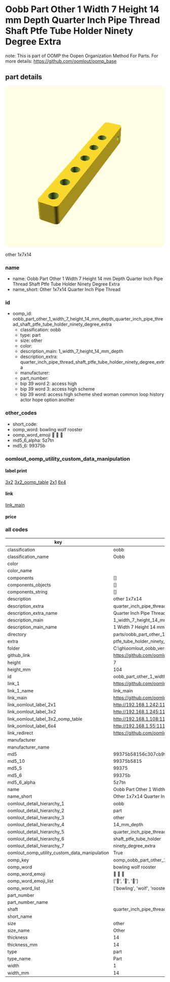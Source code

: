 # Oobb Part Other 1 Width 7 Height 14 mm Depth Quarter Inch Pipe Thread Shaft Ptfe Tube Holder Ninety Degree Extra  

note: This is part of OOMP the Oopen Organization Method For Parts. For more details: https://github.com/oomlout/oomp_base

##  part details
  

[![](3dpr.png)](3dpr.png)

other 1x7x14



### name
* name: Oobb Part Other 1 Width 7 Height 14 mm Depth Quarter Inch Pipe Thread Shaft Ptfe Tube Holder Ninety Degree Extra
* name_short: Other 1x7x14 Quarter Inch Pipe Thread
### id
* oomp_id: oobb_part_other_1_width_7_height_14_mm_depth_quarter_inch_pipe_thread_shaft_ptfe_tube_holder_ninety_degree_extra
  * classification: oobb
  * type: part
  * size: other
  * color: 
  * description_main: 1_width_7_height_14_mm_depth
  * description_extra: quarter_inch_pipe_thread_shaft_ptfe_tube_holder_ninety_degree_extra
  * manufacturer: 
  * part_number: 
  * bip 39 word 2: access high
  * bip 39 word 3: access high scheme
  * bip 39 word: access high scheme shed woman common loop history actor hope option another

### other_codes
* short_code: 
* oomp_word: bowling wolf rooster
* oomp_word_emoji :bowling: :wolf: :rooster:
* md5_6_alpha: 5z7tn
* md5_6: 99375b






### oomlout_oomp_utility_custom_data_manipulation
#### label print
[3x2](http://192.168.1.245:1112/?label=oomp%205z7tn)
[3x2_oomp_table](http://192.168.1.108:1112/?label=oomp%205z7tn)
[2x1](http://192.168.1.242:1112/?label=oomp%205z7tn)
[6x4](http://192.168.1.55:1112/?label=oomp%205z7tn)    

#### link

[link_main](https://github.com/oomlout/oomlout_oobb_version_4_generated_parts/tree/main/navigation_oomp/oobb/part/other/1_width_7_height_14_mm_depth/quarter_inch_pipe_thread_shaft_ptfe_tube_holder_ninety_degree_extra/part)                              

#### price







### all codes 
| key | value |  
| --- | --- |  
| classification | oobb |  
| classification_name | Oobb |  
| color |  |  
| color_name |  |  
| components | [] |  
| components_objects | [] |  
| components_string | [] |  
| description | other 1x7x14 |  
| description_extra | quarter_inch_pipe_thread_shaft_ptfe_tube_holder_ninety_degree_extra |  
| description_extra_name | Quarter Inch Pipe Thread Shaft Ptfe Tube Holder Ninety Degree Extra |  
| description_main | 1_width_7_height_14_mm_depth |  
| description_main_name | 1 Width 7 Height 14 mm Depth |  
| directory | parts/oobb_part_other_1_width_7_height_14_mm_depth_quarter_inch_pipe_thread_shaft_ptfe_tube_holder_ninety_degree_extra |  
| extra | ptfe_tube_holder_ninety_degree |  
| folder | C:\gh\oomlout_oobb_version_4_generated_parts\parts\oobb_part_other_1_width_7_height_14_mm_depth_quarter_inch_pipe_thread_shaft_ptfe_tube_holder_ninety_degree_extra |  
| github_link | https://github.com/oomlout/oomlout_oomp_part_src/tree/main/parts/oobb_part_other_1_width_7_height_14_mm_depth_quarter_inch_pipe_thread_shaft_ptfe_tube_holder_ninety_degree_extra |  
| height | 7 |  
| height_mm | 104 |  
| id | oobb_part_other_1_width_7_height_14_mm_depth_quarter_inch_pipe_thread_shaft_ptfe_tube_holder_ninety_degree_extra |  
| link_1 | https://github.com/oomlout/oomlout_oobb_version_4_generated_parts/tree/main/navigation_oomp/oobb/part/other/1_width_7_height_14_mm_depth/quarter_inch_pipe_thread_shaft_ptfe_tube_holder_ninety_degree_extra/part |  
| link_1_name | link_main |  
| link_main | https://github.com/oomlout/oomlout_oobb_version_4_generated_parts/tree/main/navigation_oomp/oobb/part/other/1_width_7_height_14_mm_depth/quarter_inch_pipe_thread_shaft_ptfe_tube_holder_ninety_degree_extra/part |  
| link_oomlout_label_2x1 | http://192.168.1.242:1112/?label=oomp%205z7tn |  
| link_oomlout_label_3x2 | http://192.168.1.245:1112/?label=oomp%205z7tn |  
| link_oomlout_label_3x2_oomp_table | http://192.168.1.108:1112/?label=oomp%205z7tn |  
| link_oomlout_label_6x4 | http://192.168.1.55:1112/?label=oomp%205z7tn |  
| link_redirect | https://github.com/oomlout/oomlout_oobb_version_4_generated_parts/tree/main/parts/oobb_other_01_07_14_ex_ptfe_tube_holder_ninety_degree_sh_quarter_inch_pipe_thread |  
| manufacturer |  |  
| manufacturer_name |  |  
| md5 | 99375b58156c307cb9fe7c55815ae00a |  
| md5_10 | 99375b5815 |  
| md5_5 | 99375 |  
| md5_6 | 99375b |  
| md5_6_alpha | 5z7tn |  
| name | Oobb Part Other 1 Width 7 Height 14 mm Depth Quarter Inch Pipe Thread Shaft Ptfe Tube Holder Ninety Degree Extra |  
| name_short | Other 1x7x14 Quarter Inch Pipe Thread |  
| oomlout_detail_hierarchy_1 | oobb |  
| oomlout_detail_hierarchy_2 | part |  
| oomlout_detail_hierarchy_3 | other |  
| oomlout_detail_hierarchy_4 | 14_mm_depth |  
| oomlout_detail_hierarchy_5 | quarter_inch_pipe_thread |  
| oomlout_detail_hierarchy_6 | shaft_ptfe_tube_holder |  
| oomlout_detail_hierarchy_7 | ninety_degree_extra |  
| oomlout_oomp_utility_custom_data_manipulation | True |  
| oomp_key | oomp_oobb_part_other_1_width_7_height_14_mm_depth_quarter_inch_pipe_thread_shaft_ptfe_tube_holder_ninety_degree_extra |  
| oomp_word | bowling wolf rooster |  
| oomp_word_emoji | :bowling: :wolf: :rooster: |  
| oomp_word_emoji_list | [':bowling:', ':wolf:', ':rooster:'] |  
| oomp_word_list | ['bowling', 'wolf', 'rooster'] |  
| part_number |  |  
| part_number_name |  |  
| shaft | quarter_inch_pipe_thread |  
| short_name |  |  
| size | other |  
| size_name | Other |  
| thickness | 14 |  
| thickness_mm | 14 |  
| type | part |  
| type_name | Part |  
| width | 1 |  
| width_mm | 14 |  
